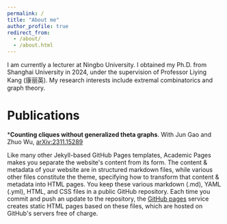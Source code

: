 ```yaml
---
permalink: /
title: "About me"
author_profile: true
redirect_from: 
  - /about/
  - /about.html
---
```


I am currently a lecturer at Ningbo University. I obtained my Ph.D. from Shanghai University in 2024, under the supervision of Professor Liying Kang (康丽英). My research interests include extremal combinatorics and graph theory.

Publications
======
***Counting cliques without generalized theta graphs**. With Jun Gao and Zhuo Wu, [arXiv:2311.15289](https://arxiv.org/abs/2311.15289)

Like many other Jekyll-based GitHub Pages templates, Academic Pages makes you separate the website's content from its form. The content & metadata of your website are in structured markdown files, while various other files constitute the theme, specifying how to transform that content & metadata into HTML pages. You keep these various markdown (.md), YAML (.yml), HTML, and CSS files in a public GitHub repository. Each time you commit and push an update to the repository, the [GitHub pages](https://pages.github.com/) service creates static HTML pages based on these files, which are hosted on GitHub's servers free of charge.
